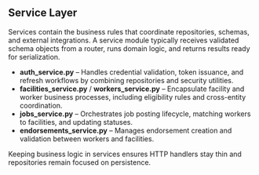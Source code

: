 ## Service Layer

Services contain the business rules that coordinate repositories, schemas, and external integrations.  A service module typically receives validated schema objects from a router, runs domain logic, and returns results ready for serialization.

- **auth_service.py** – Handles credential validation, token issuance, and refresh workflows by combining repositories and security utilities.
- **facilities_service.py** / **workers_service.py** – Encapsulate facility and worker business processes, including eligibility rules and cross-entity coordination.
- **jobs_service.py** – Orchestrates job posting lifecycle, matching workers to facilities, and updating statuses.
- **endorsements_service.py** – Manages endorsement creation and validation between workers and facilities.

Keeping business logic in services ensures HTTP handlers stay thin and repositories remain focused on persistence.
